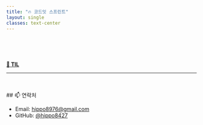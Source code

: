 ```yaml
---
title: "🔥 코드잇 스프린트"
layout: single
classes: text-center
---
```


<br>
<br>
<br>

 <a href="/2025/04/24/til.html"><strong>📅 TIL</strong></a>




                  
---
<br>
<br>
## 📫 연락처


- Email: hippo8976@gmail.com
- GitHub: [@hippo8427](https://github.com/hippo8427)
